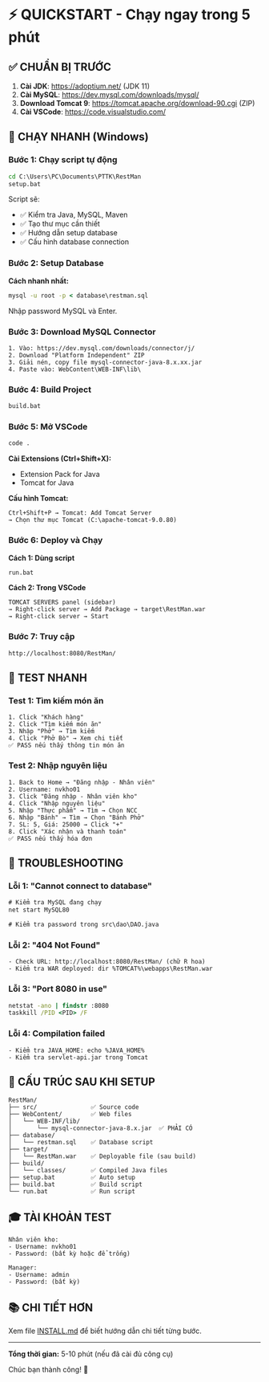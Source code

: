 # ⚡ QUICKSTART - Chạy ngay trong 5 phút

## ✅ CHUẨN BỊ TRƯỚC

1. **Cài JDK**: https://adoptium.net/ (JDK 11)
2. **Cài MySQL**: https://dev.mysql.com/downloads/mysql/
3. **Download Tomcat 9**: https://tomcat.apache.org/download-90.cgi (ZIP)
4. **Cài VSCode**: https://code.visualstudio.com/

## 🚀 CHẠY NHANH (Windows)

### Bước 1: Chạy script tự động

```cmd
cd C:\Users\PC\Documents\PTTK\RestMan
setup.bat
```

Script sẽ:
- ✅ Kiểm tra Java, MySQL, Maven
- ✅ Tạo thư mục cần thiết
- ✅ Hướng dẫn setup database
- ✅ Cấu hình database connection

### Bước 2: Setup Database

**Cách nhanh nhất:**
```cmd
mysql -u root -p < database\restman.sql
```

Nhập password MySQL và Enter.

### Bước 3: Download MySQL Connector

```
1. Vào: https://dev.mysql.com/downloads/connector/j/
2. Download "Platform Independent" ZIP
3. Giải nén, copy file mysql-connector-java-8.x.xx.jar
4. Paste vào: WebContent\WEB-INF\lib\
```

### Bước 4: Build Project

```cmd
build.bat
```

### Bước 5: Mở VSCode

```cmd
code .
```

**Cài Extensions (Ctrl+Shift+X):**
- Extension Pack for Java
- Tomcat for Java

**Cấu hình Tomcat:**
```
Ctrl+Shift+P → Tomcat: Add Tomcat Server
→ Chọn thư mục Tomcat (C:\apache-tomcat-9.0.80)
```

### Bước 6: Deploy và Chạy

**Cách 1: Dùng script**
```cmd
run.bat
```

**Cách 2: Trong VSCode**
```
TOMCAT SERVERS panel (sidebar)
→ Right-click server → Add Package → target\RestMan.war
→ Right-click server → Start
```

### Bước 7: Truy cập

```
http://localhost:8080/RestMan/
```

## 🎯 TEST NHANH

### Test 1: Tìm kiếm món ăn
```
1. Click "Khách hàng"
2. Click "Tìm kiếm món ăn"
3. Nhập "Phở" → Tìm kiếm
4. Click "Phở Bò" → Xem chi tiết
✅ PASS nếu thấy thông tin món ăn
```

### Test 2: Nhập nguyên liệu
```
1. Back to Home → "Đăng nhập - Nhân viên"
2. Username: nvkho01
3. Click "Đăng nhập - Nhân viên kho"
4. Click "Nhập nguyên liệu"
5. Nhập "Thực phẩm" → Tìm → Chọn NCC
6. Nhập "Bánh" → Tìm → Chọn "Bánh Phở"
7. SL: 5, Giá: 25000 → Click "+"
8. Click "Xác nhận và thanh toán"
✅ PASS nếu thấy hóa đơn
```

## 🐛 TROUBLESHOOTING

### Lỗi 1: "Cannot connect to database"
```cmd
# Kiểm tra MySQL đang chạy
net start MySQL80

# Kiểm tra password trong src\dao\DAO.java
```

### Lỗi 2: "404 Not Found"
```
- Check URL: http://localhost:8080/RestMan/ (chữ R hoa)
- Kiểm tra WAR deployed: dir %TOMCAT%\webapps\RestMan.war
```

### Lỗi 3: "Port 8080 in use"
```cmd
netstat -ano | findstr :8080
taskkill /PID <PID> /F
```

### Lỗi 4: Compilation failed
```
- Kiểm tra JAVA_HOME: echo %JAVA_HOME%
- Kiểm tra servlet-api.jar trong Tomcat
```

## 📁 CẤU TRÚC SAU KHI SETUP

```
RestMan/
├── src/               ✅ Source code
├── WebContent/        ✅ Web files
│   └── WEB-INF/lib/
│       └── mysql-connector-java-8.x.jar  ✅ PHẢI CÓ
├── database/
│   └── restman.sql    ✅ Database script
├── target/
│   └── RestMan.war    ✅ Deployable file (sau build)
├── build/
│   └── classes/       ✅ Compiled Java files
├── setup.bat          ✅ Auto setup
├── build.bat          ✅ Build script
└── run.bat            ✅ Run script
```

## 🎓 TÀI KHOẢN TEST

```
Nhân viên kho:
- Username: nvkho01
- Password: (bất kỳ hoặc để trống)

Manager:
- Username: admin
- Password: (bất kỳ)
```

## 📚 CHI TIẾT HƠN

Xem file [INSTALL.md](INSTALL.md) để biết hướng dẫn chi tiết từng bước.

---

**Tổng thời gian:** 5-10 phút (nếu đã cài đủ công cụ)

Chúc bạn thành công! 🚀
